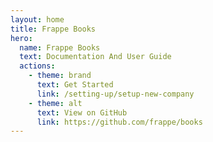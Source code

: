 ```yaml
---
layout: home
title: Frappe Books
hero:
  name: Frappe Books
  text: Documentation And User Guide
  actions:
    - theme: brand
      text: Get Started
      link: /setting-up/setup-new-company
    - theme: alt
      text: View on GitHub
      link: https://github.com/frappe/books
---
```

